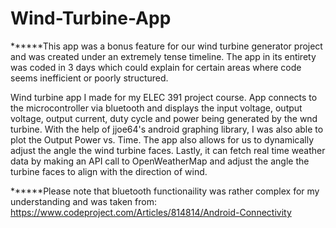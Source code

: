 # Wind-Turbine-App

******This app was a bonus feature for our wind turbine generator project and was created under an extremely tense timeline. The app in its entirety was coded in 3 days which could explain for certain areas where code seems inefficient or poorly structured.

Wind turbine app I made for my ELEC 391 project course. App connects to the microcontroller via bluetooth and displays the input voltage, output voltage, output current, duty cycle and power being generated by the wnd turbine. With the help of jjoe64's android graphing library, I was also able to plot the Output Power vs. Time. The app also allows for us to dynamically adjust the angle the wind turbine faces. Lastly, it can fetch real time weather data by making an API call to OpenWeatherMap and adjust the angle the turbine faces to align with the direction of wind.

******Please note that bluetooth functionaility was rather complex for my understanding and was taken from: https://www.codeproject.com/Articles/814814/Android-Connectivity



